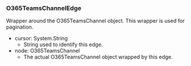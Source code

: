 ### O365TeamsChannelEdge
Wrapper around the O365TeamsChannel object. This wrapper is used for pagination.

- cursor: System.String
  - String used to identify this edge.
- node: O365TeamsChannel
  - The actual O365TeamsChannel object wrapped by this edge.
